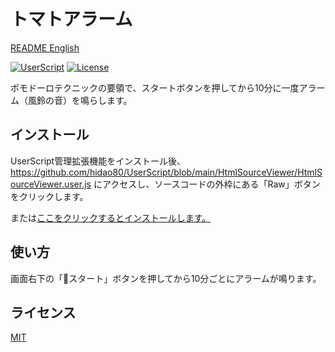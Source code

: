 # トマトアラーム

[README English](./README.md)

[![UserScript](https://img.shields.io/badge/Framework-UserScript-blue.svg)](https://en.wikipedia.org/wiki/Userscript)
[![License](https://img.shields.io/github/license/hidao80/UserScript)](/LICENSE)

ポモドーロテクニックの要領で、スタートボタンを押してから10分に一度アラーム（風鈴の音）を鳴らします。

## インストール

UserScript管理拡張機能をインストール後、https://github.com/hidao80/UserScript/blob/main/HtmlSourceViewer/HtmlSourceViewer.user.js にアクセスし、ソースコードの外枠にある「Raw」ボタンをクリックします。

または[ここをクリックするとインストールします。](https://github.com/hidao80/UserScript/raw/main/HtmlSourceViewer/HtmlSourceViewer.user.js)

## 使い方

画面右下の「🍅スタート」ボタンを押してから10分ごとにアラームが鳴ります。

## ライセンス

[MIT](/LICENSE)
